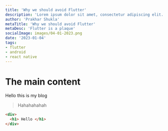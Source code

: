 ```yaml
---
title: 'Why we should avoid Flutter'
description: 'Lorem ipsum dolor sit amet, consectetur adipiscing elit.'
author: 'Prakhar Shukla'
metaTitle: 'Why we should avoid Flutter'
metaDesc: 'Flutter is a plaque'
socialImage: images/04-01-2023.png
date: '2023-01-04'
tags:
- flutter
- android
- react native
---
```


# The main content

Hello this is my blog

> Hahahahahah
> 
```html
<div>
  <h1> Hello </h1>
</div>
```